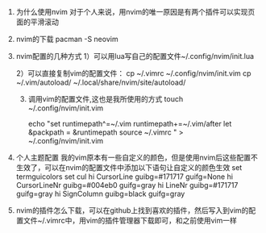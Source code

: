 1. 为什么使用nvim
   对于个人来说，用nvim的唯一原因是有两个插件可以实现页面的平滑滚动

2. nvim的下载
   pacman -S neovim

3. nvim配置的几种方式
   1）可以用lua写自己的配置文件~/.config/nvim/init.lua
   
   2）可以直接复制vim的配置文件：
      cp ~/.vimrc ~/.config/nvim/init.vim
      cp ~/.vim/autoload/ ~/.local/share/nvim/site/autoload/
      
   3) 调用vim的配置文件,这也是我所使用的方式
      touch ~/.config/nvim/init.vim
      
      echo "set runtimepath^=~/.vim runtimepath+=~/.vim/after
      let &packpath = &runtimepath
      source ~/.vimrc
      " > ~/.config/nvim/init.vim
      
4. 个人主题配置
   我的vim原本有一些自定义的颜色，但是使用nvim后这些配置不生效了，可以在nvim的配置文件中添加以下语句让自定义的颜色生效
   set termguicolors
   set cul
   hi CursorLine guibg=#171717 guifg=None
   hi CursorLineNr guibg=#004eb0 guifg=gray
   hi LineNr guibg=#171717 guifg=gray
   hi SignColumn guibg=black guifg=gray
   
5. nvim的插件怎么下载，可以在github上找到喜欢的插件，然后写入到vim的配置文件~/.vimrc中，用vim的插件管理器下载即可，和之前使用vim一样
